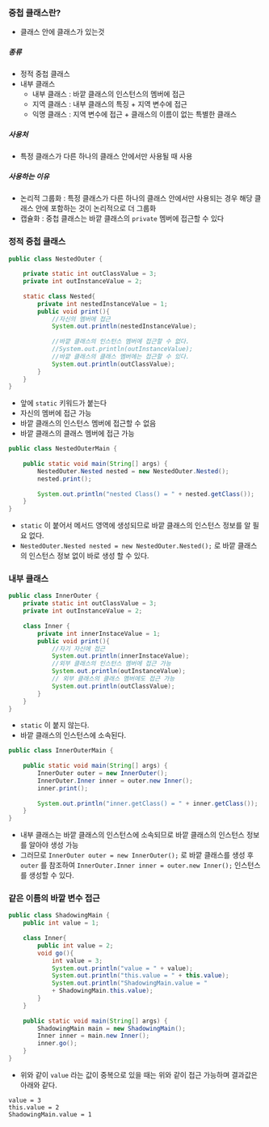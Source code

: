 ### 중첩 클래스란?
- 클래스 안에 클래스가 있는것
##### 종류
- 정적 중첩 클래스
- 내부 클래스
	- 내부 클래스 : 바깥 클래스의 인스턴스의 멤버에 접근
	- 지역 클래스 : 내부 클래스의 특징 + 지역 변수에 접근
	- 익명 클래스 : 지역 변수에 접근 + 클래스의 이름이 없는 특별한 클래스

##### 사용처
- 특정 클래스가 다른 하나의 클래스 안에서만 사용될 때 사용

##### 사용하는 이유
- 논리적 그룹화 : 특정 클래스가 다른 하나의 클래스 안에서만 사용되는 경우 해당 클래스 안에 포함하는 것이 논리적으로 더 그룹화 
- 캡슐화 : 중첩 클래스는 바깥 클래스의 `private` 멤버에 접근할 수 있다

### 정적 중첩 클래스

```java
public class NestedOuter {  
  
    private static int outClassValue = 3;  
    private int outInstanceValue = 2;  
  
    static class Nested{  
        private int nestedInstanceValue = 1;  
        public void print(){  
            //자신의 멤버에 접근  
            System.out.println(nestedInstanceValue);  
  
            //바깥 클래스의 인스턴스 멤버에 접근할 수 없다.  
            //System.out.println(outInstanceValue);  
		    //바깥 클래스의 클래스 멤버에는 접근할 수 있다.
		    System.out.println(outClassValue);  
        }  
    }  
}
```
- 앞에 `static` 키워드가 붙는다
- 자신의 멤버에 접근 가능
- 바깥 클래스의 인스턴스 멤버에 접근할 수 없음
- 바깥 클래스의 클래스 멤버에 접근 가능

```java
public class NestedOuterMain {  
  
    public static void main(String[] args) {  
        NestedOuter.Nested nested = new NestedOuter.Nested();  
        nested.print();  
  
        System.out.println("nested Class() = " + nested.getClass());  
    }  
}
```
- `static` 이 붙어서 메서드 영역에 생성되므로 바깥 클래스의 인스턴스 정보를 알 필요 없다.
- `NestedOuter.Nested nested = new NestedOuter.Nested();` 로 바깥 클래스의 인스턴스 정보 없이 바로 생성 할 수 있다.
### 내부 클래스

```java
public class InnerOuter {  
    private static int outClassValue = 3;  
    private int outInstanceValue = 2;  
  
    class Inner {  
        private int innerInstaceValue = 1;  
        public void print(){  
            //자기 자신에 접근  
            System.out.println(innerInstaceValue);  
            //외부 클래스의 인스턴스 멤버에 접근 가능  
            System.out.println(outInstanceValue);  
            // 외부 클래스의 클래스 멤버에도 접근 가능  
            System.out.println(outClassValue);  
        }  
    }  
}
```
- `static` 이 붙지 않는다.
- 바깥 클래스의 인스턴스에 소속된다.

```java
public class InnerOuterMain {  
  
    public static void main(String[] args) {  
        InnerOuter outer = new InnerOuter();  
        InnerOuter.Inner inner = outer.new Inner();  
        inner.print();  
  
        System.out.println("inner.getClass() = " + inner.getClass());  
    }  
}
```

- 내부 클래스는 바깥 클래스의 인스턴스에 소속되므로 바깥 클래스의 인스턴스 정보를 알아야 생성 가능
- 그러므로 `InnerOuter outer = new InnerOuter();` 로 바깥 클래스를 생성 후 `outer` 를 참조하여 `InnerOuter.Inner inner = outer.new Inner();` 인스턴스를 생성할 수 있다.

### 같은 이름의 바깥 변수 접근
```java
public class ShadowingMain {  
    public int value = 1;  
  
    class Inner{  
        public int value = 2;  
        void go(){  
            int value = 3;  
            System.out.println("value = " + value);  
            System.out.println("this.value = " + this.value);  
            System.out.println("ShadowingMain.value = " 
            + ShadowingMain.this.value);  
        }  
    }  
  
    public static void main(String[] args) {  
        ShadowingMain main = new ShadowingMain();  
        Inner inner = main.new Inner();  
        inner.go();  
    }  
}
```

- 위와 같이 `value` 라는 값이 중복으로 있을 때는 위와 같이 접근 가능하며 결과값은 아래와 같다.

```
value = 3
this.value = 2
ShadowingMain.value = 1
```